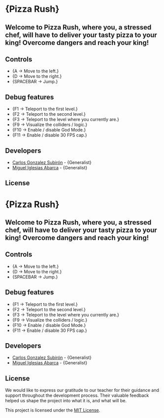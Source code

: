 # {Pizza Rush}

## Welcome to Pizza Rush, where you, a stressed chef, will have to deliver your tasty pizza to your king! Overcome dangers and reach your king!


## Controls

 - {A -> Move to the left.}
 - {D -> Move to the right.}
 - {SPACEBAR -> Jump.}

## Debug features

 - {F1 -> Teleport to the first level.}
 - {F2 -> Teleport to the second level.}
 - {F3 -> Teleport to the level where you currently are.}
 - {F9 -> Visualize the colliders / logic.}
 - {F10 -> Enable / disable God Mode.}
 - {F11 -> Enable / disable 30 FPS cap.}

## Developers

 - [Carlos Gonzalez Subirón](https://github.com/gosu00) - {Generalist}
 - [Miguel Iglesias Abarca](https://github.com/MiguelIglesiasAbarca) - {Generalist}  

## License

# {Pizza Rush}

## Welcome to Pizza Rush, where you, a stressed chef, will have to deliver your tasty pizza to your king! Overcome dangers and reach your king!


## Controls

 - {A -> Move to the left.}
 - {D -> Move to the right.}
 - {SPACEBAR -> Jump.}

## Debug features

 - {F1 -> Teleport to the first level.}
 - {F2 -> Teleport to the second level.}
 - {F3 -> Teleport to the level where you currently are.}
 - {F9 -> Visualize the colliders / logic.}
 - {F10 -> Enable / disable God Mode.}
 - {F11 -> Enable / disable 30 FPS cap.}

## Developers

 - [Carlos Gonzalez Subirón](https://github.com/gosu00) - {Generalist}
 - [Miguel Iglesias Abarca](https://github.com/MiguelIglesiasAbarca) - {Generalist}  

## License

We would like to express our gratitude to our teacher for their guidance and support throughout the development process. Their valuable feedback helped us shape the project into what it is, and what will be.

This project is licensed under the [MIT License](https://opensource.org/licenses/MIT).
